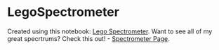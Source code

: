 # LegoSpectrometer

Created using this notebook: <a href="https://publiclab.org/wiki/lego-spectrometer">Lego Spectrometer</a>. Want to see all of my great specrtrums? Check this out! - <a href="https://km-orcs.github.io/LegoSpectrometer/">Spectrometer Page</a>.

